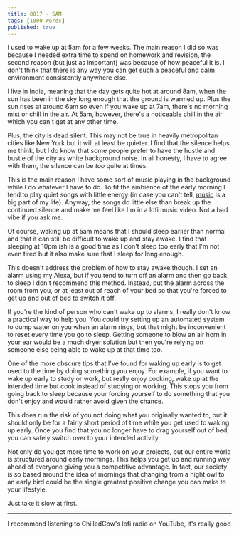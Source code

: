 ```yaml
---
title: 0017 - 5AM
tags: [1000 Words]
published: true
---
```


I used to wake up at 5am for a few weeks. The main reason I did so was because I needed extra time to spend on homework and revision, the second reason (but just as important) was because of how peaceful it is. I don't think that there is any way you can get such a peaceful and calm environment consistently anywhere else.

I live in India, meaning that the day gets quite hot at around 8am, when the sun has been in the sky long enough that the ground is warmed up. Plus the sun rises at around 6am so even if you wake up at 7am, there's no morning mist or chill in the air. At 5am, however, there's a noticeable chill in the air which you can't get at any other time.

Plus, the city is dead silent. This  may not be true in heavily metropolitan cities like New York but it will at least be quieter. I find that the silence helps me think, but I do know that some people prefer to have the hustle and bustle of the city as white background noise. In all honesty, I have to agree with them, the silence can be _too_ quite at times.

This is the main reason I have some sort of music playing in the background while I do whatever I have to do. To fit the ambience of the early morning I tend to play quiet songs with little energy (in case you can't tell, [music](https://notes.manassadasivuni.com/0008-music/) is a big part of my life). Anyway, the songs do little else than break up the continued silence and make me feel like I'm in a lofi music video. Not a bad vibe if you ask me.

Of course, waking up at 5am means that I should sleep earlier than normal and that it can still be difficult to wake up and stay awake. I find that sleeping at 10pm ish is a good time as I don't sleep too early that I'm not even tired but it also make sure that I sleep for long enough.

This doesn't address the problem of how to stay awake though. I set an alarm using my Alexa, but if you tend to turn off an alarm and then go back to sleep I don't recommend this method. Instead, put the alarm across the room from you, or at least out of reach of your bed so that you're forced to get up and out of bed to switch it off.

If you're the kind of person who can't wake up to alarms, I really don't know a practical way to help you. You could try setting up an automated system to dump water on you when an alarm rings, but that might be inconvenient to reset every time you go to sleep. Getting someone to blow an air horn in your ear would be a much dryer solution but then you're relying on someone else being able to wake up at that time too.

One of the more obscure tips that I've found for waking up early is to get used to the time by doing something you enjoy. For example, if you want to wake up early to study or work, but really enjoy cooking, wake up at the intended time but cook instead of studying or working. This stops you from going back to sleep because your forcing yourself to do something that you don't enjoy and would rather avoid given the chance.

This does run the risk of you not doing what you originally wanted to, but it should only be for a fairly short period of time while you get used to waking up early. Once you find that you no longer have to drag yourself out of bed, you can safely switch over to your intended activity.

Not only do you get more time to work on your projects, but our entire world is structured around early mornings. This helps you get up and running way ahead of everyone giving you a competitive advantage. In fact, our society is so based around the idea of mornings that changing from a night owl to an early bird could be the single greatest positive change you can make to your lifestyle.

Just take it slow at first.

---

I recommend listening to ChilledCow's lofi radio on YouTube, it's really good